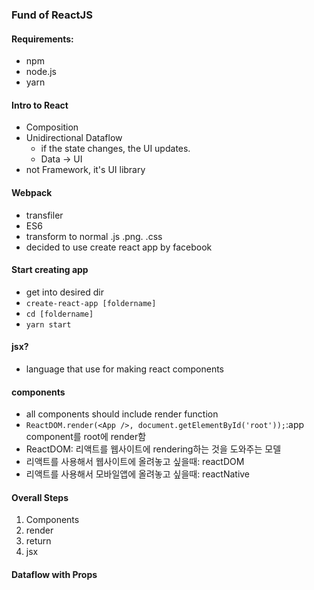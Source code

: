 ### Fund of ReactJS

#### Requirements:
- npm
- node.js
- yarn

#### Intro to React
- Composition
- Unidirectional Dataflow
  + if the state changes, the UI updates.
  + Data -> UI
- not Framework, it's UI library

#### Webpack
- transfiler
- ES6
- transform to normal .js .png. .css
- decided to use create react app by facebook 

#### Start creating app
- get into desired dir
- `create-react-app [foldername]`
- `cd [foldername]`
- `yarn start`

#### jsx?
- language that use for making react components 

#### components
- all components should include render function
- `ReactDOM.render(<App />, document.getElementById('root'));`:app component를 root에 render함
- ReactDOM: 리액트를 웹사이트에 rendering하는 것을 도와주는 모델
- 리액트를 사용해서 웹사이트에 올려놓고 싶을때: reactDOM
- 리액트를 사용해서 모바일앱에 올려놓고 싶을때: reactNative

#### Overall Steps
1. Components
2. render
3. return
4. jsx

#### Dataflow with Props
 
